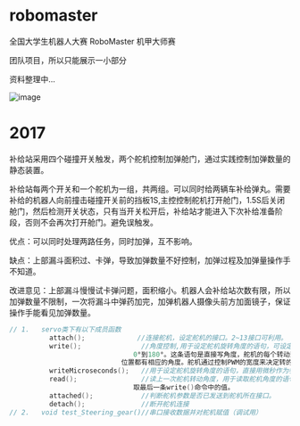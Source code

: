 # robomaster
全国大学生机器人大赛 RoboMaster 机甲大师赛 

团队项目，所以只能展示一小部分

资料整理中...

![image](https://user-images.githubusercontent.com/47512823/192125111-bae2a9d6-8e50-4656-bad6-5d96ba111ccf.png)

# 2017

补给站采用四个碰撞开关触发，两个舵机控制加弹舱门，通过实践控制加弹数量的静态装置。

补给站每两个开关和一个舵机为一组，共两组。可以同时给两辆车补给弹丸。需要补给的机器人向前撞击碰撞开关前的挡板1S,主控控制舵机打开舱门，1.5S后关闭舱门，然后检测开关状态，只有当开关松开后，补给站才能进入下次补给准备阶段，否则不会再次打开舱门。避免误触发。

优点：可以同时处理两路任务，同时加弹，互不影响。

缺点：上部漏斗面积过、卡弹，导致加弹数量不好控制，加弹过程及加弹量操作手不知道。

改进意见：上部漏斗慢慢试卡弹问题，面积缩小。机器人会补给站次数有限，所以加弹数量不限制，一次将漏斗中弹药加完，加弹机器人摄像头前方加面镜子，保证操作手能看见加弹数量。


```cpp
// 1.	servo类下有以下成员函数
          attach();      		//连接舵机，设定舵机的接口。2~13接口可利用。
          write();               //角度控制,用于设定舵机旋转角度的语句，可设定的角度范围是
							   0°到180°。这条语句是直接写角度，舵机的每个转动到了一个
							位置都有相应的角度。舵机通过控制PWM的宽度来决定转的角度。
          writeMicroseconds();   //用于设定舵机旋转角度的语句，直接用微秒作为参数。
          read();                //读上一次舵机转动角度，用于读取舵机角度的语句，可理解为读
							   取最后一条write()命令中的值。
          attached();            //判断舵机参数是否已发送到舵机所在接口。
          detach();              //断开舵机连接
// 2.	void test_Steering_gear()//串口接收数据并对舵机赋值（调试用）
```
